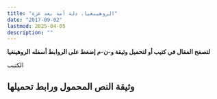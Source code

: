 ```yaml
---
title: "الروهينغيا، ذلة أمة بعد عزة"
date: "2017-09-02"
lastmod: 2025-04-05
description: ""
---
```

**لتصفح المقال في كتيب أو لتحميل وثيقة و-ن-م إضغط على الروابط أسفله** **الروهينغيا**

الكتيب

## وثيقة النص المحمول ورابط تحميلها

###
